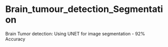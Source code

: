 # Brain_tumour_detection_Segmentation
Brain Tumor detection: Using UNET for image segmentation - 92% Accuracy
